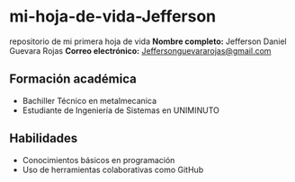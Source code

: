 # mi-hoja-de-vida-Jefferson
repositorio de mi primera hoja de vida 
**Nombre completo:** Jefferson Daniel Guevara Rojas 
**Correo electrónico:** Jeffersonguevararojas@gmail.com
## Formación académica
- Bachiller Técnico en metalmecanica 
- Estudiante de Ingeniería de Sistemas en UNIMINUTO
## Habilidades
- Conocimientos básicos en programación
- Uso de herramientas colaborativas como GitHub
